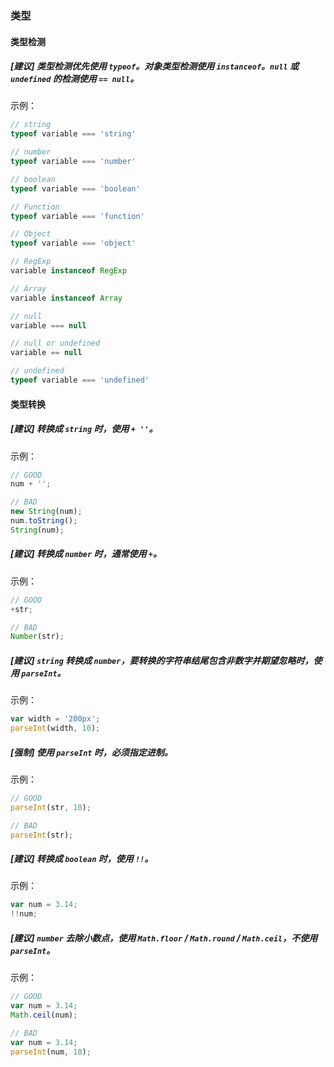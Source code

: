 
### 类型

#### 类型检测

##### [建议] 类型检测优先使用 `typeof`。对象类型检测使用 `instanceof`。`null` 或 `undefined` 的检测使用 `== null`。

示例：

```js
// string
typeof variable === 'string'

// number
typeof variable === 'number'

// boolean
typeof variable === 'boolean'

// Function
typeof variable === 'function'

// Object
typeof variable === 'object'

// RegExp
variable instanceof RegExp

// Array
variable instanceof Array

// null
variable === null

// null or undefined
variable == null

// undefined
typeof variable === 'undefined'
```

#### 类型转换

##### [建议] 转换成 `string` 时，使用 `+ ''`。

示例：

```js
// GOOD
num + '';

// BAD
new String(num);
num.toString();
String(num);
```

##### [建议] 转换成 `number` 时，通常使用 `+`。

示例：

```js
// GOOD
+str;

// BAD
Number(str);
```

##### [建议] `string` 转换成 `number`，要转换的字符串结尾包含非数字并期望忽略时，使用 `parseInt`。

示例：

```js
var width = '200px';
parseInt(width, 10);
```

##### [强制] 使用 `parseInt` 时，必须指定进制。

示例：

```js
// GOOD
parseInt(str, 10);

// BAD
parseInt(str);
```

##### [建议] 转换成 `boolean` 时，使用 `!!`。

示例：

```js
var num = 3.14;
!!num;
```

##### [建议] `number` 去除小数点，使用 `Math.floor` / `Math.round` / `Math.ceil`，不使用 `parseInt`。

示例：

```js
// GOOD
var num = 3.14;
Math.ceil(num);

// BAD
var num = 3.14;
parseInt(num, 10);
```
